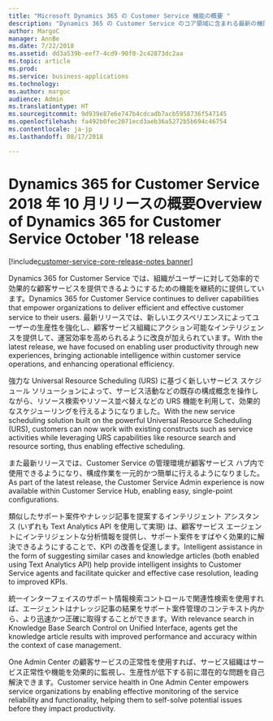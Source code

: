 ```yaml
---
title: "Microsoft Dynamics 365 の Customer Service 機能の概要 "
description: "Dynamics 365 の Customer Service のコア領域に含まれる最新の機能とエンゲージメントについて説明します。"
author: MargoC
manager: AnnBe
ms.date: 7/22/2018
ms.assetid: dd3a539b-eef7-4cd9-90f0-2c42873dc2aa
ms.topic: article
ms.prod: 
ms.service: business-applications
ms.technology: 
ms.author: margoc
audience: Admin
ms.translationtype: HT
ms.sourcegitcommit: 9d939e87e6e747b4cdcadb7acb5958736f547145
ms.openlocfilehash: fa492b0fec2071ecd3aeb36a5272b5b694c46754
ms.contentlocale: ja-jp
ms.lasthandoff: 08/17/2018

---
```

# <a name="overview-of-dynamics-365-for-customer-service-october-18-release"></a><span data-ttu-id="e9da3-103">Dynamics 365 for Customer Service 2018 年 10 月リリースの概要</span><span class="sxs-lookup"><span data-stu-id="e9da3-103">Overview of Dynamics 365 for Customer Service October '18 release</span></span>

[!include[customer-service-core-release-notes banner](../../includes/customer-service-core-release-notes.md)]




<span data-ttu-id="e9da3-104">Dynamics 365 for Customer Service では、組織がユーザーに対して効率的で効果的な顧客サービスを提供できるようにするための機能を継続的に提供しています。</span><span class="sxs-lookup"><span data-stu-id="e9da3-104">Dynamics 365 for Customer Service continues to deliver capabilities that empower organizations to deliver efficient and effective customer service to their users.</span></span> <span data-ttu-id="e9da3-105">最新リリースでは、新しいエクスペリエンスによってユーザーの生産性を強化し、顧客サービス組織にアクション可能なインテリジェンスを提供して、運営効率を高められるように改良が加えられています。</span><span class="sxs-lookup"><span data-stu-id="e9da3-105">With the latest release, we have focused on enabling user productivity through new experiences, bringing actionable intelligence within customer service operations, and enhancing operational efficiency.</span></span>

<span data-ttu-id="e9da3-106">強力な Universal Resource Scheduling (URS) に基づく新しいサービス スケジュール ソリューションによって、サービス活動などの既存の構成概念を操作しながら、リソース検索やリソース並べ替えなどの URS 機能を利用して、効果的なスケジューリングを行えるようになりました。</span><span class="sxs-lookup"><span data-stu-id="e9da3-106">With the new service scheduling solution built on the powerful Universal Resource Scheduling (URS), customers can now work with existing constructs such as service activities while leveraging URS capabilities like resource search and resource sorting, thus enabling effective scheduling.</span></span> 

<span data-ttu-id="e9da3-107">また最新リリースでは、Customer Service の管理環境が顧客サービス ハブ内で使用できるようになり、構成作業を一元的かつ簡単に行えるようになりました。</span><span class="sxs-lookup"><span data-stu-id="e9da3-107">As part of the latest release, the Customer Service Admin experience is now available within Customer Service Hub, enabling easy, single-point configurations.</span></span> 

<span data-ttu-id="e9da3-108">類似したサポート案件やナレッジ記事を提案するインテリジェント アシスタンス (いずれも Text Analytics API を使用して実現) は、顧客サービス エージェントにインテリジェントな分析情報を提供し、サポート案件をすばやく効果的に解決できるようにすることで、KPI の改善を促進します。</span><span class="sxs-lookup"><span data-stu-id="e9da3-108">Intelligent assistance in the form of suggesting similar cases and knowledge articles (both enabled using Text Analytics API) help provide intelligent insights to Customer Service agents and facilitate quicker and effective case resolution, leading to improved KPIs.</span></span>

<span data-ttu-id="e9da3-109">統一インターフェイスのサポート情報検索コントロールで関連性検索を使用すれば、エージェントはナレッジ記事の結果をサポート案件管理のコンテキスト内から、より迅速かつ正確に取得することができます。</span><span class="sxs-lookup"><span data-stu-id="e9da3-109">With relevance search in Knowledge Base Search Control on Unified Interface, agents get the knowledge article results with improved performance and accuracy within the context of case management.</span></span> 

<span data-ttu-id="e9da3-110">One Admin Center の顧客サービスの正常性を使用すれば、サービス組織はサービス正常性や機能を効果的に監視し、生産性が低下する前に潜在的な問題を自己解決できます。</span><span class="sxs-lookup"><span data-stu-id="e9da3-110">Customer service health in One Admin Center empowers service organizations by enabling effective monitoring of the service reliability and functionality, helping them to self-solve potential issues before they impact productivity.</span></span>


